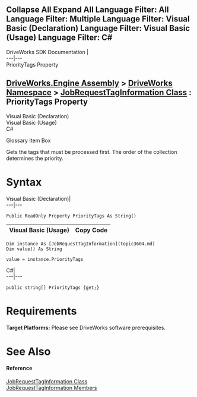 Collapse All Expand All Language Filter: All  Language Filter: Multiple  Language Filter: Visual Basic (Declaration) Language Filter: Visual Basic (Usage) Language Filter: C#  
---  
DriveWorks SDK Documentation  |   
---|---  
PriorityTags Property   
  
[DriveWorks.Engine Assembly](topic2156.md) > [DriveWorks Namespace](topic2159.md) > [JobRequestTagInformation Class](topic3604.md) : PriorityTags Property  
---  
  
Visual Basic (Declaration)    
Visual Basic (Usage)    
C# 

Glossary Item Box

Gets the tags that must be processed first. The order of the collection determines the priority. 

# Syntax

Visual Basic (Declaration)|   
---|---  
      
    
    Public ReadOnly Property PriorityTags As String()  
  
Visual Basic (Usage)| Copy Code  
---|---  
      
    
    Dim instance As [JobRequestTagInformation](topic3604.md)
    Dim value() As String
     
    value = instance.PriorityTags  
  
C#|   
---|---  
      
    
    public string[] PriorityTags {get;}  
  
# Requirements

**Target Platforms:** Please see DriveWorks software prerequisites.

# See Also

#### Reference

[JobRequestTagInformation Class](topic3604.md)   
[JobRequestTagInformation Members](topic3605.md)


